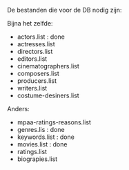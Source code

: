 De bestanden die voor de DB nodig zijn:

Bijna het zelfde:
- actors.list : done
- actresses.list
- directors.list
- editors.list
- cinematographers.list
- composers.list
- producers.list
- writers.list 
- costume-desiners.list

Anders:
- mpaa-ratings-reasons.list
- genres.lis : done
- keywords.list : done
- movies.list : done
- ratings.list
- biograpies.list
